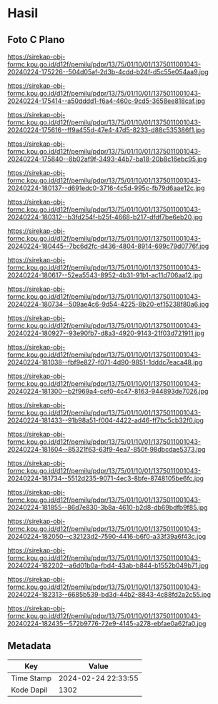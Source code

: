 # Hasil

## Foto C Plano

https://sirekap-obj-formc.kpu.go.id/d12f/pemilu/pdpr/13/75/01/10/01/1375011001043-20240224-175226--504d05af-2d3b-4cdd-b24f-d5c55e054aa9.jpg

https://sirekap-obj-formc.kpu.go.id/d12f/pemilu/pdpr/13/75/01/10/01/1375011001043-20240224-175414--a50dddd1-f6a4-460c-9cd5-3658ee818caf.jpg

https://sirekap-obj-formc.kpu.go.id/d12f/pemilu/pdpr/13/75/01/10/01/1375011001043-20240224-175616--ff9a455d-47e4-47d5-8233-d88c535386f1.jpg

https://sirekap-obj-formc.kpu.go.id/d12f/pemilu/pdpr/13/75/01/10/01/1375011001043-20240224-175840--8b02af9f-3493-44b7-ba18-20b8c16ebc95.jpg

https://sirekap-obj-formc.kpu.go.id/d12f/pemilu/pdpr/13/75/01/10/01/1375011001043-20240224-180137--d691edc0-3716-4c5d-995c-fb79d6aae12c.jpg

https://sirekap-obj-formc.kpu.go.id/d12f/pemilu/pdpr/13/75/01/10/01/1375011001043-20240224-180312--b3fd254f-b25f-4668-b217-dfdf7be6eb20.jpg

https://sirekap-obj-formc.kpu.go.id/d12f/pemilu/pdpr/13/75/01/10/01/1375011001043-20240224-180445--7bc6d2fc-d436-4804-8914-699c79d0776f.jpg

https://sirekap-obj-formc.kpu.go.id/d12f/pemilu/pdpr/13/75/01/10/01/1375011001043-20240224-180617--52ea5543-8952-4b31-91b1-ac11d706aa12.jpg

https://sirekap-obj-formc.kpu.go.id/d12f/pemilu/pdpr/13/75/01/10/01/1375011001043-20240224-180734--509ae4c6-9d54-4225-8b20-ef15238f80a6.jpg

https://sirekap-obj-formc.kpu.go.id/d12f/pemilu/pdpr/13/75/01/10/01/1375011001043-20240224-180927--93e90fb7-d8a3-4920-9143-21f03d721911.jpg

https://sirekap-obj-formc.kpu.go.id/d12f/pemilu/pdpr/13/75/01/10/01/1375011001043-20240224-181038--fbf9e827-f071-4d90-9851-1dddc7eaca48.jpg

https://sirekap-obj-formc.kpu.go.id/d12f/pemilu/pdpr/13/75/01/10/01/1375011001043-20240224-181300--b2f969a4-cef0-4c47-8163-944893de7026.jpg

https://sirekap-obj-formc.kpu.go.id/d12f/pemilu/pdpr/13/75/01/10/01/1375011001043-20240224-181433--91b98a51-f004-4422-ad46-ff7bc5cb32f0.jpg

https://sirekap-obj-formc.kpu.go.id/d12f/pemilu/pdpr/13/75/01/10/01/1375011001043-20240224-181604--85321f63-63f9-4ea7-850f-98dbcdae5373.jpg

https://sirekap-obj-formc.kpu.go.id/d12f/pemilu/pdpr/13/75/01/10/01/1375011001043-20240224-181734--5512d235-9071-4ec3-8bfe-8748105be6fc.jpg

https://sirekap-obj-formc.kpu.go.id/d12f/pemilu/pdpr/13/75/01/10/01/1375011001043-20240224-181855--86d7e830-3b8a-4610-b2d8-db69bdfb9f85.jpg

https://sirekap-obj-formc.kpu.go.id/d12f/pemilu/pdpr/13/75/01/10/01/1375011001043-20240224-182050--c32123d2-7590-4416-b6f0-a33f39a6f43c.jpg

https://sirekap-obj-formc.kpu.go.id/d12f/pemilu/pdpr/13/75/01/10/01/1375011001043-20240224-182202--a6d01b0a-fbd4-43ab-b844-b1552b049b71.jpg

https://sirekap-obj-formc.kpu.go.id/d12f/pemilu/pdpr/13/75/01/10/01/1375011001043-20240224-182313--6685b539-bd3d-44b2-8843-4c88fd2a2c55.jpg

https://sirekap-obj-formc.kpu.go.id/d12f/pemilu/pdpr/13/75/01/10/01/1375011001043-20240224-182435--572b9776-72e9-4145-a278-ebfae0a62fa0.jpg


## Metadata

| Key        | Value               |
| ---------- | ------------------- |
| Time Stamp | 2024-02-24 22:33:55 |
| Kode Dapil | 1302                |



